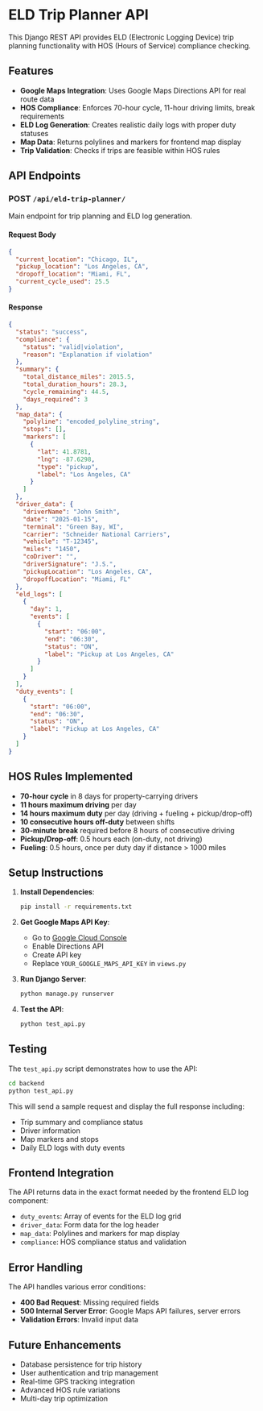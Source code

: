# ELD Trip Planner API

This Django REST API provides ELD (Electronic Logging Device) trip planning functionality with HOS (Hours of Service) compliance checking.

## Features

- **Google Maps Integration**: Uses Google Maps Directions API for real route data
- **HOS Compliance**: Enforces 70-hour cycle, 11-hour driving limits, break requirements
- **ELD Log Generation**: Creates realistic daily logs with proper duty statuses
- **Map Data**: Returns polylines and markers for frontend map display
- **Trip Validation**: Checks if trips are feasible within HOS rules

## API Endpoints

### POST `/api/eld-trip-planner/`

Main endpoint for trip planning and ELD log generation.

#### Request Body

```json
{
  "current_location": "Chicago, IL",
  "pickup_location": "Los Angeles, CA",
  "dropoff_location": "Miami, FL",
  "current_cycle_used": 25.5
}
```

#### Response

```json
{
  "status": "success",
  "compliance": {
    "status": "valid|violation",
    "reason": "Explanation if violation"
  },
  "summary": {
    "total_distance_miles": 2015.5,
    "total_duration_hours": 28.3,
    "cycle_remaining": 44.5,
    "days_required": 3
  },
  "map_data": {
    "polyline": "encoded_polyline_string",
    "stops": [],
    "markers": [
      {
        "lat": 41.8781,
        "lng": -87.6298,
        "type": "pickup",
        "label": "Los Angeles, CA"
      }
    ]
  },
  "driver_data": {
    "driverName": "John Smith",
    "date": "2025-01-15",
    "terminal": "Green Bay, WI",
    "carrier": "Schneider National Carriers",
    "vehicle": "T-12345",
    "miles": "1450",
    "coDriver": "",
    "driverSignature": "J.S.",
    "pickupLocation": "Los Angeles, CA",
    "dropoffLocation": "Miami, FL"
  },
  "eld_logs": [
    {
      "day": 1,
      "events": [
        {
          "start": "06:00",
          "end": "06:30",
          "status": "ON",
          "label": "Pickup at Los Angeles, CA"
        }
      ]
    }
  ],
  "duty_events": [
    {
      "start": "06:00",
      "end": "06:30",
      "status": "ON",
      "label": "Pickup at Los Angeles, CA"
    }
  ]
}
```

## HOS Rules Implemented

- **70-hour cycle** in 8 days for property-carrying drivers
- **11 hours maximum driving** per day
- **14 hours maximum duty** per day (driving + fueling + pickup/drop-off)
- **10 consecutive hours off-duty** between shifts
- **30-minute break** required before 8 hours of consecutive driving
- **Pickup/Drop-off**: 0.5 hours each (on-duty, not driving)
- **Fueling**: 0.5 hours, once per duty day if distance > 1000 miles

## Setup Instructions

1. **Install Dependencies**:

   ```bash
   pip install -r requirements.txt
   ```

2. **Get Google Maps API Key**:

   - Go to [Google Cloud Console](https://console.cloud.google.com/)
   - Enable Directions API
   - Create API key
   - Replace `YOUR_GOOGLE_MAPS_API_KEY` in `views.py`

3. **Run Django Server**:

   ```bash
   python manage.py runserver
   ```

4. **Test the API**:
   ```bash
   python test_api.py
   ```

## Testing

The `test_api.py` script demonstrates how to use the API:

```bash
cd backend
python test_api.py
```

This will send a sample request and display the full response including:

- Trip summary and compliance status
- Driver information
- Map markers and stops
- Daily ELD logs with duty events

## Frontend Integration

The API returns data in the exact format needed by the frontend ELD log component:

- `duty_events`: Array of events for the ELD log grid
- `driver_data`: Form data for the log header
- `map_data`: Polylines and markers for map display
- `compliance`: HOS compliance status and validation

## Error Handling

The API handles various error conditions:

- **400 Bad Request**: Missing required fields
- **500 Internal Server Error**: Google Maps API failures, server errors
- **Validation Errors**: Invalid input data

## Future Enhancements

- Database persistence for trip history
- User authentication and trip management
- Real-time GPS tracking integration
- Advanced HOS rule variations
- Multi-day trip optimization
